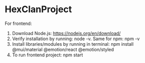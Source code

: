 # HexClanProject
For frontend:
1. Download Node.js: https://nodejs.org/en/download/
2. Verify installation by running: node -v. Same for npm: npm -v
3. Install libraries/modules by running in terminal:  npm install @mui/material @emotion/react @emotion/styled
4. To run frontend project: npm start